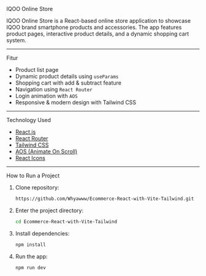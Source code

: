 IQOO Online Store

IQOO Online Store is a React-based online store application to showcase IQOO brand smartphone products and accessories. The app features product pages, interactive product details, and a dynamic shopping cart system.

---

Fitur

- Product list page
- Dynamic product details using `useParams`
- Shopping cart with add & subtract feature
- Navigation using `React Router`
- Login animation with `AOS`
- Responsive & modern design with Tailwind CSS

---

Technology Used
- [React.js](https://reactjs.org/)
- [React Router](https://reactrouter.com/)
- [Tailwind CSS](https://tailwindcss.com/)
- [AOS (Animate On Scroll)](https://michalsnik.github.io/aos/)
- [React Icons](https://react-icons.github.io/react-icons/)

---

How to Run a Project

1. Clone repository:
   ```bash
   https://github.com/Whyawww/Ecommerce-React-with-Vite-Tailwind.git
2. Enter the project directory:
   ```bash
   cd Ecommerce-React-with-Vite-Tailwind
4. Install dependencies:
   ```bash
   npm install
6. Run the app:
   ```bash
   npm run dev
